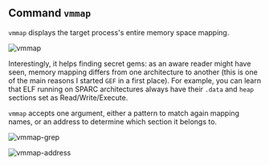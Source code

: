 ## Command `vmmap`

`vmmap` displays the target process's entire memory space mapping.

![vmmap](https://i.imgur.com/V9zMLUt.png)

Interestingly, it helps finding secret gems: as an aware reader might have seen, memory mapping
differs from one architecture to another (this is one of the main reasons I started `GEF` in a first
place). For example, you can learn that ELF running on SPARC architectures always have their `.data`
and `heap` sections set as Read/Write/Execute.

`vmmap` accepts one argument, either a pattern to match again mapping names, or an address to
determine which section it belongs to.

![vmmap-grep](https://i.imgur.com/ZFF4QVf.png)

![vmmap-address](https://i.imgur.com/hfcs1jH.png)
